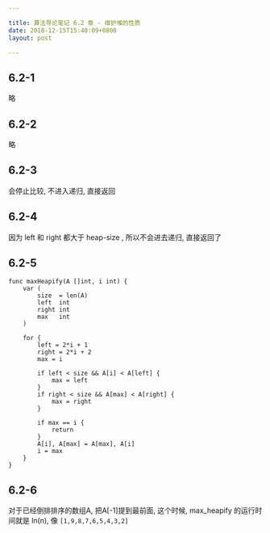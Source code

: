 ```yaml
---

title: 算法导论笔记 6.2 章 - 维护堆的性质
date: 2018-12-15T15:40:09+0800
layout: post

---
```


## 6.2-1

略

## 6.2-2

略

## 6.2-3

会停止比较, 不进入递归, 直接返回

## 6.2-4

因为 left 和 right 都大于 heap-size , 所以不会进去递归, 直接返回了

## 6.2-5

```
func maxHeapify(A []int, i int) {
	var (
		size  = len(A)
		left  int
		right int
		max   int
	)

	for {
		left = 2*i + 1
		right = 2*i + 2
		max = i

		if left < size && A[i] < A[left] {
			max = left
		}
		if right < size && A[max] < A[right] {
			max = right
		}

		if max == i {
			return
		}
		A[i], A[max] = A[max], A[i]
		i = max
	}
}
```

## 6.2-6

对于已经倒排排序的数组A, 把A[-1]提到最前面, 这个时候, max_heapify 的运行时间就是 ln(n), 像 `[1,9,8,7,6,5,4,3,2]`
